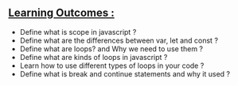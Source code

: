 ## <a href='#learning-outcomes' id='learning-outcomes'>Learning Outcomes : </a>

- Define what is scope in javascript ?
- Define what are the differences between var, let and const ?
- Define what are loops? and Why we need to use them ?
- Define what are kinds of loops in javascript ?
- Learn how to use different types of loops in your code ? 
- Define what is break and continue statements and why it used ?
